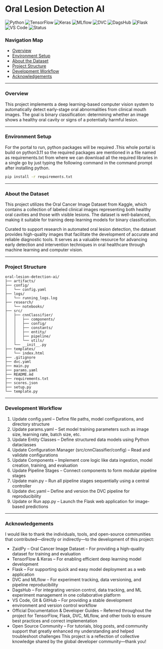 # Oral Lesion Detection AI

![Python](https://img.shields.io/badge/Python-3.11-3776AB?logo=python&logoColor=white)
![TensorFlow](https://img.shields.io/badge/TensorFlow-2.19.0-FF6F00?logo=tensorflow&logoColor=white)
![Keras](https://img.shields.io/badge/Keras-API-D00000?logo=keras&logoColor=white)
![MLflow](https://img.shields.io/badge/MLflow-2.21.2-0175C2?logo=mlflow&logoColor=white)
![DVC](https://img.shields.io/badge/DVC-Enabled-945DD6?logo=dvc&logoColor=white)
![DagsHub](https://img.shields.io/badge/DagsHub-Versioned_Data-FF7300?logo=dagsHub&logoColor=white)
![Flask](https://img.shields.io/badge/Flask-2.x-000000?logo=flask&logoColor=white)
![VS Code](https://img.shields.io/badge/VS_Code-Editor-007ACC?logo=visualstudiocode&logoColor=white)
![Status](https://img.shields.io/badge/Status-In_Progress-F4C430)


### Navigation Map
- [Overview](#overview)
- [Environment Setup](#environment-setup)
- [About the Dataset](#about-the-dataset)
- [Project Structure](#project-structure)
- [Development Workflow](#development-workflow)
- [Acknowledgements](#acknowledgements)

---

### Overview
This project implements a deep learning-based computer vision system to automatically detect early-stage oral abnormalities from clinical mouth images. The goal is binary classification: determining whether an image shows a healthy oral cavity or signs of a potentially harmful lesion.

---

### Environment Setup
For the portal to run, python packages will be required .This whole portal is build on python3.11 so the required packages are mentioned in a file named as requirements.txt from where we can download all the required libraries in a single go by just typing the following command in the command prompt after installing python.
```bash
pip install -r requirements.txt
```
---

### About the Dataset
This project utilizes the Oral Cancer Image Dataset from Kaggle, which contains a collection of labeled clinical images representing both healthy oral cavities and those with visible lesions. The dataset is well-balanced, making it suitable for training deep learning models for binary classification.

Curated to support research in automated oral lesion detection, the dataset provides high-quality images that facilitate the development of accurate and reliable diagnostic tools. It serves as a valuable resource for advancing early detection and intervention techniques in oral healthcare through machine learning and computer vision.

---

### Project Structure
```text
oral-lesion-detection-ai/
├── artifacts/
├── config/
│   └── config.yaml
├── logs/
│   └── running_logs.log
├── research/
│   └── notebooks/
├── src/
│   ├── cnnClassifier/
│   │   ├── components/
│   │   ├── config/
│   │   ├── constants/
│   │   ├── entity/
│   │   ├── pipeline/
│   │   └── utils/
│   └── __init__.py
├── templates/
│   └── index.html
├── .gitignore
├── dvc.yaml
├── main.py
├── params.yaml
├── README.md
├── requirements.txt
├── scores.json
├── setup.py
└── template.py
```

---

### Development Workflow
1. Update config.yaml – Define file paths, model configurations, and directory structure
2. Update params.yaml – Set model training parameters such as image size, learning rate, batch size, etc.
3. Update Entity Classes – Define structured data models using Python dataclasses
4. Update Configuration Manager (src/cnnClassifier/config) – Read and validate configurations
5. Update Components – Implement core logic like data ingestion, model creation, training, and evaluation
6. Update Pipeline Stages – Connect components to form modular pipeline stages
7. Update main.py – Run all pipeline stages sequentially using a central controller
8. Update dvc.yaml – Define and version the DVC pipeline for reproducibility
9. Update or Run app.py – Launch the Flask web application for image-based predictions

---

### Acknowledgements
I would like to thank the individuals, tools, and open-source communities that contributed—directly or indirectly—to the development of this project:
- ZaidPy – Oral Cancer Image Dataset – For providing a high-quality dataset for training and evaluation
- TensorFlow & Keras – For enabling efficient deep learning model development
- Flask – For supporting quick and easy model deployment as a web application
- DVC and MLflow – For experiment tracking, data versioning, and pipeline reproducibility
- DagsHub – For integrating version control, data tracking, and ML experiment management in one collaborative platform
- VS Code, Git & GitHub – For providing a stable development environment and version control workflow
- Official Documentation & Developer Guides – Referred throughout the project for TensorFlow, Flask, DVC, MLflow, and other tools to ensure best practices and correct implementation
- Open Source Community – For tutorials, blog posts, and community support that greatly enhanced my understanding and helped troubleshoot challenges
This project is a reflection of collective knowledge shared by the global developer community—thank you!